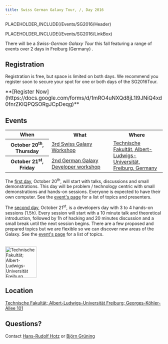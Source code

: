 ```yaml
---
title: Swiss German Galaxy Tour, /, Day 2016
---
```

PLACEHOLDER_INCLUDE(/Events/SG2016/Header)

PLACEHOLDER_INCLUDE(/Events/SG2016/LinkBox)



There will be a *Swiss-German Galaxy Tour* this fall featuring a range of events over 2 days in Freiburg (Germany) . 


## Registration

Registration is free, but space is limited on both days. We recommend you register soon to secure your spot for one or both days of the SG2016Tour.

<div class='center'><span style="font-size: larger;">**[Register Now](https://docs.google.com/forms/d/1mRO4uNXQd8jL1I9JNiQ4xd0fnrZKlQPQSORgJCpDeqg)**</span></div>


## Events

<table>
  <tr class="th" >
    <th> When </th>
    <th> What </th>
    <th> Where </th>
  </tr>
  <tr>
    <th> October 20<sup>th</sup>, Thursday </th>
    <td> <a href='/Events/Switzerland2016'>3rd Swiss Galaxy Workshop</a> </td>
    <td rowspan=2 style=" text-align: left; width: 33%;"> <a href='http://www.uni-freiburg.de/universitaet-en/kontakt-und-wegweiser/lageplaene/engineering'>Technische Fakultät, Albert-Ludwigs-Universität, Freiburg, Germany</a> </td>
  </tr>
  <tr>
    <th> October 21<sup>st</sup>, Friday </th>
    <td> <a href='/Events/Germany2016'>2nd German Galaxy Developer workshop</a> </td>
  </tr>
</table>


The [first day](../../Events/Switzerland2016), October 20<sup>th</sup>, will start with talks, discussions and small demonstrations. This day will be problem / technology centric with small demonstrations and hands-on sessions. Everyone is expected to have their own computer.  See the [event's page](../../Events/Switzerland2016) for a list of topics and presenters.

The [second day](../../Events/Germany2016), October 21<sup>st</sup>, is a developers day with 3 to 4 hands-on sessions (1.5h). Every session will start with a 10 minute talk and theoretical introduction, followed by 1h of hacking and 20 minutes discussion and a small break until the next session begins. There are a few proposed and prepared topics but we are flexible so we can discover new areas of the Galaxy. See the [event's page](../../Events/Germany2016) for a list of topics.


<div class='right'><br /><a href='http://www.uni-freiburg.de/universitaet-en/kontakt-und-wegweiser/lageplaene/engineering'><img src='/Images/Logos/UniFreiburg.png' alt='Technische Fakultät; Albert-Ludwigs-Universität Freiburg' height="100" /></a></div>

## Location

[Technische Fakultät; Albert-Ludwigs-Universität Freiburg; Georges-Köhler-Allee 101](http://www.uni-freiburg.de/universitaet-en/kontakt-und-wegweiser/lageplaene/engineering)


## Questions?

Contact [Hans-Rudolf Hotz](/HansrudolfHotz) or [Björn Grüning](../../BjoernGruening)

